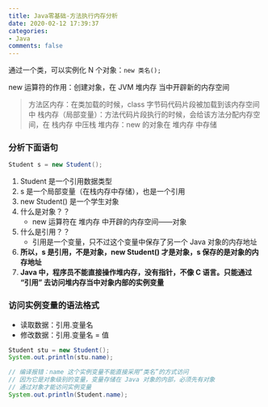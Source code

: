 ```yaml
---
title: Java零基础-方法执行内存分析
date: 2020-02-12 17:39:37
categories:
- Java
comments: false
---
```



通过一个类，可以实例化 N 个对象：`new 类名();`

new 运算符的作用：创建对象，在 JVM 堆内存 当中开辟新的内存空间

<!-- more -->

> 方法区内存：在类加载的时候，class 字节码代码片段被加载到该内存空间中
> 栈内存（局部变量）：方法代码片段执行的时候，会给该方法分配内存空间，在 栈内存 中压栈
> 堆内存：new 的对象在 堆内存 中存储



### 分析下面语句

```java
Student s = new Student();
```

1. Student 是一个引用数据类型
2. s 是一个局部变量（在栈内存中存储），也是一个引用
3. new Student() 是一个学生对象
4. 什么是对象？？
   - new 运算符在 堆内存 中开辟的内存空间——对象
5. 什么是引用？？
   - 引用是一个变量，只不过这个变量中保存了另一个 Java 对象的内存地址
6. **所以，s 是引用，不是对象，new Student() 才是对象，s 保存的是对象的内存地址**
7. **Java 中，程序员不能直接操作堆内存，没有指针，不像 C 语言。只能通过 “引用” 去访问堆内存当中对象内部的实例变量**



### 访问实例变量的语法格式

- 读取数据：引用.变量名
- 修改数据：引用.变量名 = 值

```java
Student stu = new Student();
System.out.println(stu.name);

// 编译报错：name 这个实例变量不能直接采用“类名”的方式访问
// 因为它是对象级别的变量，变量存储在 Java 对象的内部，必须先有对象
// 通过对象才能访问实例变量
System.out.println(Student.name);
```

